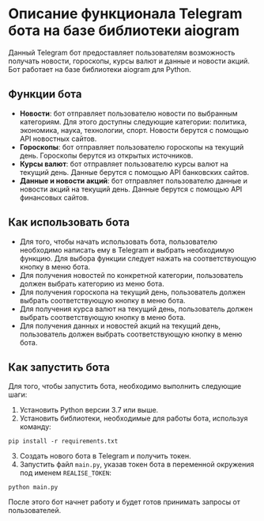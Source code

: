 # Описание функционала Telegram бота на базе библиотеки aiogram
Данный Telegram бот предоставляет пользователям возможность получать новости, гороскопы, курсы валют и данные и новости акций. Бот работает на базе библиотеки aiogram для Python.
## Функции бота
- **Новости**: бот отправляет пользователю новости по выбранным категориям. Для этого доступны следующие категории: политика, экономика, наука, технологии, спорт. Новости берутся с помощью API новостных сайтов.
- **Гороскопы**: бот отправляет пользователю гороскопы на текущий день. Гороскопы берутся из открытых источников.
- **Курсы валют**: бот отправляет пользователю курсы валют на текущий день. Данные берутся с помощью API банковских сайтов.
- **Данные и новости акций**: бот отправляет пользователю данные и новости акций на текущий день. Данные берутся с помощью API финансовых сайтов.
## Как использовать бота
- Для того, чтобы начать использовать бота, пользователю необходимо написать ему в Telegram и выбрать необходимую функцию. Для выбора функции следует нажать на соответствующую кнопку в меню бота.
- Для получения новостей по конкретной категории, пользователь должен выбрать категорию из меню бота.
- Для получения гороскопа на текущий день, пользователь должен выбрать соответствующую кнопку в меню бота.
- Для получения курса валют на текущий день, пользователь должен выбрать соответствующую кнопку в меню бота.
- Для получения данных и новостей акций на текущий день, пользователь должен выбрать соответствующую кнопку в меню бота.
## Как запустить бота
Для того, чтобы запустить бота, необходимо выполнить следующие шаги:
1. Установить Python версии 3.7 или выше.
2. Установить библиотеки, необходимые для работы бота, используя команду:
```
pip install -r requirements.txt
```
3. Создать нового бота в Telegram и получить токен.
4. Запустить файл `main.py`, указав токен бота в переменной окружения под именем ```REALISE_TOKEN```:
```
python main.py
```
После этого бот начнет работу и будет готов принимать запросы от пользователей.